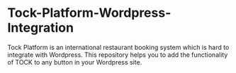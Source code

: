 # Tock-Platform-Wordpress-Integration
Tock Platform is an international restaurant booking system which is hard to integrate with Wordpress. This repository helps you to add the functionality of TOCK to any button in your Wordpress site.
